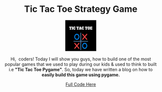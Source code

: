 <center>
<h1>Tic Tac Toe Strategy Game</h1>
<img src="https://raw.githubusercontent.com/hrankhudson/stategytictactoe/main/SPACE%20SHOOTER%20game%20(3).png" alt="rocket" width="100" height="100">
<p>
Hi,&nbsp; coders! Today I will show you guys, how to build one of the most popular games that we used to play during our kids &amp; used to think to built i.e <strong>"Tic Tac Toe Pygame"</strong>. So, today we have written a blog on how to <strong>easily build this game using pygame.</strong></p>
<a href="https://thecodezine.com/a-simple-python-tic-tac-toe-game-using-pygame/">Full Code Here</a>
</center>
